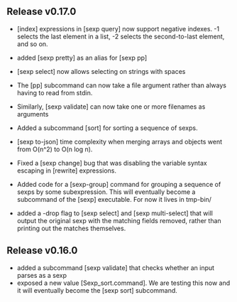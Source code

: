 
## Release v0.17.0

- [index] expressions in [sexp query] now support negative indexes. -1 selects the last
  element in a list, -2 selects the second-to-last element, and so on.

- added [sexp pretty] as an alias for [sexp pp]

- [sexp select] now allows selecting on strings with spaces

- The [pp] subcommand can now take a file argument rather than always having to read from
  stdin.

- Similarly, [sexp validate] can now take one or more filenames as arguments

- Added a subcommand [sort] for sorting a sequence of sexps.

- [sexp to-json] time complexity when merging arrays and objects went from O(n^2) to
  O(n log n).

- Fixed a [sexp change] bug that was disabling the variable syntax escaping in [rewrite]
  expressions.

- Added code for a [sexp-group] command for grouping a sequence of sexps by some
  subexpression.  This will eventually become a subcommand of the [sexp] executable. For
  now it lives in tmp-bin/

- added a -drop flag to [sexp select] and [sexp multi-select] that will output the
  original sexp with the matching fields removed, rather than printing out the matches
  themselves.

## Release v0.16.0

- added a subcommand [sexp validate] that checks whether an input parses as a sexp
- exposed a new value [Sexp_sort.command].  We are testing this now and it will eventually
  become the [sexp sort] subcommand.
